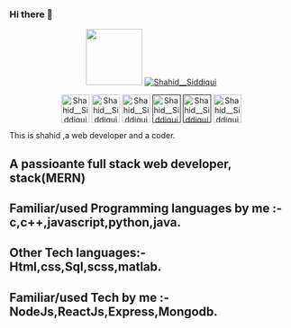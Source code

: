 ### Hi there 👋
<p align="center">
<img src='https://user-images.githubusercontent.com/5713670/87202985-820dcb80-c2b6-11ea-9f56-7ec461c497c3.gif' width='100"'>
<a href="https://shahid92.netlify.app/" target="blank"><img src="https://img.shields.io/badge/Website-Shahid__Siddiqui-ff4878?style=for-the-badge&logo=appveyor" alt="Shahid__Siddiqui" /></a>
</p>

<p align="center">
<a href="https://codepen.io/shahid_Ali_siddiqui" target="blank"><img  align="center" src="https://cdn.jsdelivr.net/npm/simple-icons@3.0.1/icons/codepen.svg" alt="Shahid__Siddiqui" height="50" width="50" /></a>
<a href="https://dev.to/shahidalisiddiqui" target="blank"><img align="center" src="https://cdn.jsdelivr.net/npm/simple-icons@3.0.1/icons/dev-dot-to.svg" alt="Shahid__Siddiqui" height="50" width="50" /></a>
<a href="https://www.linkedin.com/in/shahid-siddiqui-a49397194/" target="blank"><img align="center" src="https://cdn.jsdelivr.net/npm/simple-icons@3.0.1/icons/linkedin.svg" alt="Shahid__Siddiqui" height="50" width="50" /></a>
<a href="" target="blank"><img align="center" src="https://cdn.jsdelivr.net/npm/simple-icons@3.0.1/icons/facebook.svg" alt="Shahid__Siddiqui" height="50" width="50" /></a>
<a href="" target="blank"><img align="center" src="https://cdn.jsdelivr.net/npm/simple-icons@3.0.1/icons/instagram.svg" alt="Shahid__Siddiqui" height="50" width="50" /></a>
<a href="https://www.hackerearth.com/@shahid_siddiqui92" target="blank"><img align="center" src="https://cdn.jsdelivr.net/npm/simple-icons@3.0.1/icons/hackerearth.svg" alt="Shahid__Siddiqui" height="50" width="50" /></a>
</p>

 </p>
    

   This is shahid ,a web developer and a coder.
## A passioante full stack web developer, stack(MERN)
## Familiar/used Programming languages by me :- c,c++,javascript,python,java.
## Other Tech languages:- Html,css,Sql,scss,matlab.
## Familiar/used Tech by me :- NodeJs,ReactJs,Express,Mongodb.
